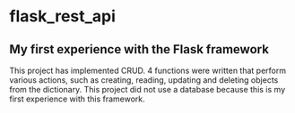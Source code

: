 # flask_rest_api

## My first experience with the Flask framework

This project has implemented CRUD. 
4 functions were written that perform various actions, such as creating, 
reading, updating and deleting objects from the dictionary. 
This project did not use a database because this is my first experience with this framework.

